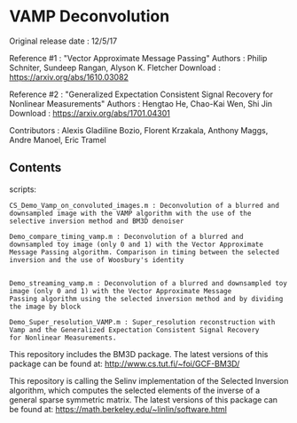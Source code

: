 # VAMP Deconvolution

Original release date : 12/5/17

Reference #1          : "Vector Approximate Message Passing"
Authors               : Philip Schniter, Sundeep Rangan, Alyson K. Fletcher
Download              : https://arxiv.org/abs/1610.03082

Reference #2          : "Generalized Expectation Consistent Signal Recovery for Nonlinear Measurements"
Authors               : Hengtao He, Chao-Kai Wen, Shi Jin
Download              : https://arxiv.org/abs/1701.04301

Contributors : Alexis Gladiline Bozio, Florent Krzakala, Anthony Maggs, Andre Manoel, Eric Tramel 

Contents
---------------------------------------------------------------------------
scripts: 


    CS_Demo_Vamp_on_convoluted_images.m : Deconvolution of a blurred and downsampled image with the VAMP algorithm with the use of the
    selective inversion method and BM3D denoiser    

    Demo_compare_timing_vamp.m : Deconvolution of a blurred and downsampled toy image (only 0 and 1) with the Vector Approximate 
    Message Passing algorithm. Comparison in timing between the selected inversion and the use of Woosbury's identity
    
    
    Demo_streaming_vamp.m : Deconvolution of a blurred and downsampled toy image (only 0 and 1) with the Vector Approximate Message 
    Passing algorithm using the selected inversion method and by dividing the image by block
    
    Demo_Super_resolution_VAMP.m : Super_resolution reconstruction with Vamp and the Generalized Expectation Consistent Signal Recovery 
    for Nonlinear Measurements.


This repository includes the BM3D package.
The latest versions of this package can be found at:
   http://www.cs.tut.fi/~foi/GCF-BM3D/

This repository is calling the Selinv implementation of the Selected Inversion algorithm, which computes the selected elements of the inverse of a general sparse symmetric matrix. 
The latest versions of this package can be found at:
    https://math.berkeley.edu/~linlin/software.html
